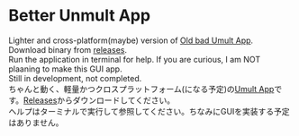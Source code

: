 # Better Unmult App
Lighter and cross-platform(maybe) version of [Old bad Umult App](https://github.com/Frezledz/UnmultApp). Download binary from [releases](https://github.com/Frezledz/FastUnmult/releases).  
Run the application in terminal for help. If you are curious, I am NOT plaaning to make this GUI app.  
Still in development, not completed.  
ちゃんと動く、軽量かつクロスプラットフォーム(になる予定)の[Umult App](https://github.com/Frezledz/UnmultApp)です。[Releases](https://github.com/Frezledz/FastUnmult/releases)からダウンロードしてください。  
ヘルプはターミナルで実行して参照してください。ちなみにGUIを実装する予定はありません。  
